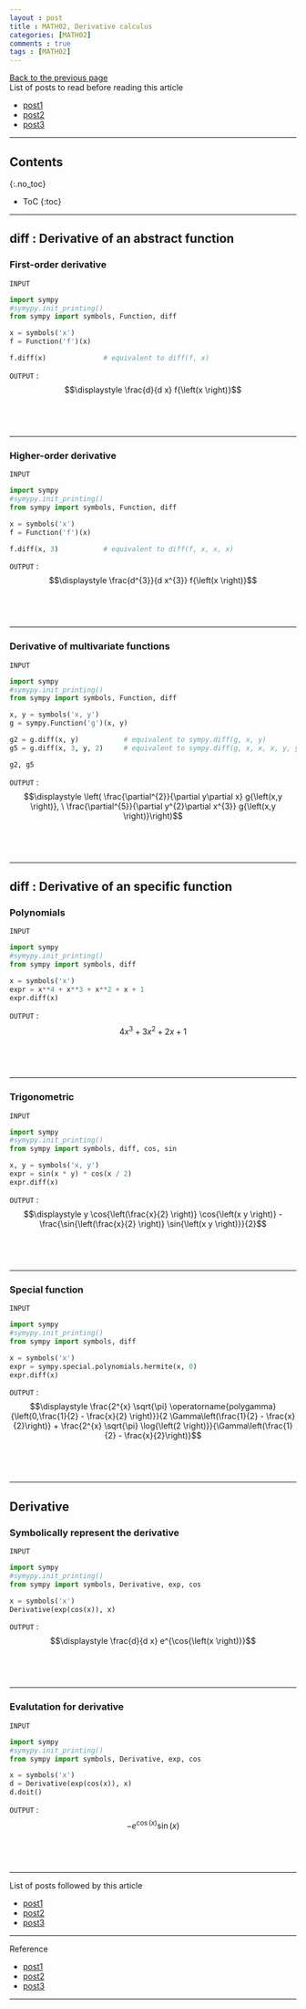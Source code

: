 ```yaml
---
layout : post
title : MATH02, Derivative calculus
categories: [MATH02]
comments : true
tags : [MATH02]
---
```

[Back to the previous page](https://userdyk-github.github.io/Study.html) <br>
List of posts to read before reading this article
- <a href='https://userdyk-github.github.io/'>post1</a>
- <a href='https://userdyk-github.github.io/'>post2</a>
- <a href='https://userdyk-github.github.io/'>post3</a>

---

## Contents
{:.no_toc}

* ToC
{:toc}

<hr class="division1">

## diff : Derivative of an abstract function

### First-order derivative

`INPUT`
```python
import sympy
#symypy.init_printing()
from sympy import symbols, Function, diff

x = symbols('x')
f = Function('f')(x)

f.diff(x)              # equivalent to diff(f, x)
```
`OUTPUT` : <span class='jb-small'>$$\displaystyle \frac{d}{d x} f{\left(x \right)}$$</span>
<br><br><br>

---

### Higher-order derivative

`INPUT`
```python
import sympy
#symypy.init_printing()
from sympy import symbols, Function, diff

x = symbols('x')
f = Function('f')(x)

f.diff(x, 3)           # equivalent to diff(f, x, x, x)
```
`OUTPUT` : <span class='jb-small'>$$\displaystyle \frac{d^{3}}{d x^{3}} f{\left(x \right)}$$</span>
<br><br><br>

---

### Derivative of multivariate functions

`INPUT`
```python
import sympy
#symypy.init_printing()
from sympy import symbols, Function, diff

x, y = symbols('x, y')
g = sympy.Function('g')(x, y)

g2 = g.diff(x, y)           # equivalent to sympy.diff(g, x, y)
g5 = g.diff(x, 3, y, 2)     # equivalent to sympy.diff(g, x, x, x, y, y)

g2, g5
```
`OUTPUT` : <span class='jb-small'>$$\displaystyle \left( \frac{\partial^{2}}{\partial y\partial x} g{\left(x,y \right)}, \  \frac{\partial^{5}}{\partial y^{2}\partial x^{3}} g{\left(x,y \right)}\right)$$</span>
<br><br><br>

<hr class="division2">

## diff : Derivative of an specific function

### Polynomials

`INPUT`
```python
import sympy
#symypy.init_printing()
from sympy import symbols, diff

x = symbols('x')
expr = x**4 + x**3 + x**2 + x + 1
expr.diff(x)
```
`OUTPUT` : <span class='jb-small'>$$\displaystyle 4 x^{3} + 3 x^{2} + 2 x + 1$$</span>
<br><br><br>

---

### Trigonometric

`INPUT`
```python
import sympy
#symypy.init_printing()
from sympy import symbols, diff, cos, sin

x, y = symbols('x, y')
expr = sin(x * y) * cos(x / 2)
expr.diff(x)
```
`OUTPUT` : <span class='jb-small'>$$\displaystyle y \cos{\left(\frac{x}{2} \right)} \cos{\left(x y \right)} - \frac{\sin{\left(\frac{x}{2} \right)} \sin{\left(x y \right)}}{2}$$</span>
<br><br><br>

---

### Special function

`INPUT`
```python
import sympy
#symypy.init_printing()
from sympy import symbols, diff

x = symbols('x')
expr = sympy.special.polynomials.hermite(x, 0)
expr.diff(x)
```
`OUTPUT` : <span class='jb-small'>$$\displaystyle \frac{2^{x} \sqrt{\pi} \operatorname{polygamma}{\left(0,\frac{1}{2} - \frac{x}{2} \right)}}{2 \Gamma\left(\frac{1}{2} - \frac{x}{2}\right)} + \frac{2^{x} \sqrt{\pi} \log{\left(2 \right)}}{\Gamma\left(\frac{1}{2} - \frac{x}{2}\right)}$$</span>
<br><br><br>

<hr class="division2">

## Derivative

### Symbolically represent the derivative

`INPUT`
```python
import sympy
#symypy.init_printing()
from sympy import symbols, Derivative, exp, cos

x = symbols('x')
Derivative(exp(cos(x)), x)
```
`OUTPUT` : <span class='jb-small'>$$\displaystyle \frac{d}{d x} e^{\cos{\left(x \right)}}$$</span>
<br><br><br>

---

### Evalutation for derivative

`INPUT`
```python
import sympy
#symypy.init_printing()
from sympy import symbols, Derivative, exp, cos

x = symbols('x')
d = Derivative(exp(cos(x)), x)
d.doit()
```
`OUTPUT` : <span class='jb-small'>$$\displaystyle - e^{\cos{\left(x \right)}} \sin{\left(x \right)}$$</span>
<br><br><br>

<hr class="division1">

List of posts followed by this article
- [post1](https://userdyk-github.github.io/)
- <a href='https://userdyk-github.github.io/'>post2</a>
- <a href='https://userdyk-github.github.io/'>post3</a>

---

Reference
- [post1](https://userdyk-github.github.io/)
- <a href='https://userdyk-github.github.io/'>post2</a>
- <a href='https://userdyk-github.github.io/'>post3</a>

---
